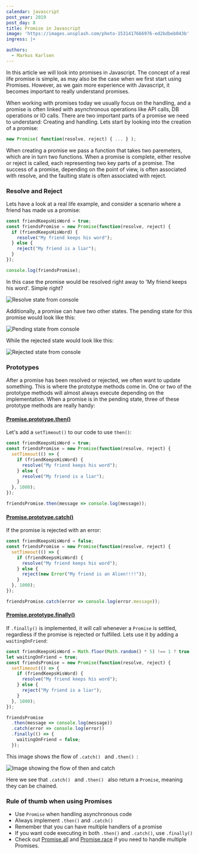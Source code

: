 ```yaml
---
calendar: javascript
post_year: 2019
post_day: 8
title: Promise in Javascript
image: 'https://images.unsplash.com/photo-1531417666976-ed2bdbeb043b'
ingress: |+

authors:
  - Markus Karlsen
---
```

In this article we will look into promises in Javascript. The concept of a real life promise is simple, as may also be the case when we first start using Promises. However, as we gain more experience with Javascript, it becomes important to really understand promises.

When working with promises today we usually focus on the handling, and a promise is often linked with asynchronous operations like API calls, DB operations or IO calls. There are two important parts of a promise we need to understand: Creating and handling. Lets start by looking into the creation of a promise:

```js
new Promise( function(resolve, reject) { ... } );
```
When creating a promise we pass a function that takes two paremeters, which are in turn two functions. When a promise is complete, either resolve or reject is called, each representing two key parts of a promise. The success of a promise, depending on the point of view, is often associated with resolve, and the faulting state is often associated with reject.

### Resolve and Reject

Lets have a look at a real life example, and consider a scenario where a friend has made us a promise:

```js
const friendKeepsHisWord = true;
const friendsPromise = new Promise(function(resolve, reject) {
  if (friendKeepsHisWord) {
    resolve("My friend keeps his word");
  } else {
    reject("My friend is a liar");
  }
});

console.log(friendsPromise);

```
In this case the promise would be resolved right away to 'My friend keeps his word'. Simple right?

![Resolve state from console](https://user-images.githubusercontent.com/10636373/69740598-8c1cf880-1131-11ea-8ff9-2518deb12d81.png)

Additionally, a promise can have two other states. The pending state for this promise would look like this:

![Pending state from console](https://user-images.githubusercontent.com/10636373/69741007-33019480-1132-11ea-8a1c-5801ea65665f.png)

While the rejected state would look like this:

![Rejected state from console](https://user-images.githubusercontent.com/10636373/69740766-d4d4b180-1131-11ea-9819-7f3605963b58.png)

### Prototypes

After a promise has been resolved or rejected, we often want to update something. This is where the prototype methods come in.
One or two of the prototype methods will almost always execute depending on the implementation. When a promise is in the pending state, three of these prototype methods are really handy:

#### [Promise.prototype.then()](https://developer.mozilla.org/en-US/docs/Web/JavaScript/Reference/Global_Objects/Promise/then)

Let's add a ```setTimeout()``` to our code to use ```then()```:

```js
const friendKeepsHisWord = true;
const friendsPromise = new Promise(function(resolve, reject) {
  setTimeout(() => {
    if (friendKeepsHisWord) {
      resolve("My friend keeps his word");
    } else {
      resolve("My friend is a liar");
    }
  }, 1000);
});

friendsPromise.then(message => console.log(message));
```
#### [Promise.prototype.catch()](https://developer.mozilla.org/en-US/docs/Web/JavaScript/Reference/Global_Objects/Promise/catch)

If the promise is rejected with an error:

```js
const friendKeepsHisWord = false;
const friendsPromise = new Promise(function(resolve, reject) {
  setTimeout(() => {
    if (friendKeepsHisWord) {
      resolve("My friend keeps his word");
    } else {
      reject(new Error("My friend is an Alien!!!!"));
    }
  }, 1000);
});

friendsPromise.catch(error => console.log(error.message));
```

#### [Promise.prototype.finally()](https://developer.mozilla.org/en-US/docs/Web/JavaScript/Reference/Global_Objects/Promise/finally)

If ```.finally()``` is implemented, it will call whenever a ```Promise``` is settled, regardless if the promise is rejected or fulfilled. Lets use it by adding a ```waitingOnFriend```:

```js
const friendKeepsHisWord = Math.floor(Math.random() * 5) !== 1 ? true : false;
let waitingOnFriend = true;
const friendsPromise = new Promise(function(resolve, reject) {
  setTimeout(() => {
    if (friendKeepsHisWord) {
      resolve("My friend keeps his word");
    } else {
      reject("My friend is a liar");
    }
  }, 1000);
});

friendsPromise
  .then(message => console.log(message))
  .catch(error => console.log(error))
  .finally(() => {
    waitingOnFriend = false;
  });
```
This image shows the flow of ```.catch() ``` and ```.then() ```:

![Image showing the flow of then and catch](https://mdn.mozillademos.org/files/15911/promises.png)

Here we see that ```.catch() ``` and ```.then() ``` also return a ```Promise```, meaning they can be chained. 

### Rule of thumb when using Promises
- Use ```Promise``` when handling asynchronous code
- Always implement ```.then()``` and ```.catch()```
- Remember that you can have multiple handlers of a promise
- If you want code executing in both ```.then()``` and ```.catch()```, use ```.finally()```
- Check out [Promise.all](https://developer.mozilla.org/en-US/docs/Web/JavaScript/Reference/Global_Objects/Promise/all) and [Promise.race](https://developer.mozilla.org/en-US/docs/Web/JavaScript/Reference/Global_Objects/Promise/race) if you need to handle multiple Promises.
